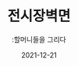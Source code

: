 ---
title: 전시장벽면
subtitle: ":할머니들을 그리다"
date: 2021-12-21
summary: 할머니들의 현재와 과거를 상상력으로 표현한 그림들이다. 전시장 벽면에서 만날 수 있다.
weight: 14
image: https://womenandwarmuseum.net/exhibition/ex-02/section-08-wall/s8-items01.png
layout: view01
resources:
- partial_layout: full-1
  components: 
  - name: 빼앗긴 순정
    params:
      icon: photo
    src: https://wwm3.s3.ap-northeast-2.amazonaws.com/exhibition/(3)2층/그림자료/LHS_0247.jpg
    description: 강덕경(1995), 37cm x 53cm / 색연필
    target:
- partial_layout: full-1
  components: 
  - name: 위안부 할머니II
    params:
      icon: photo
    src: https://wwm3.s3.ap-northeast-2.amazonaws.com/exhibition/(3)2층/그림자료/LHS_0257.jpg
    description: 강현두(2008) / 73cmX54cm / 수채화 
    target:
---